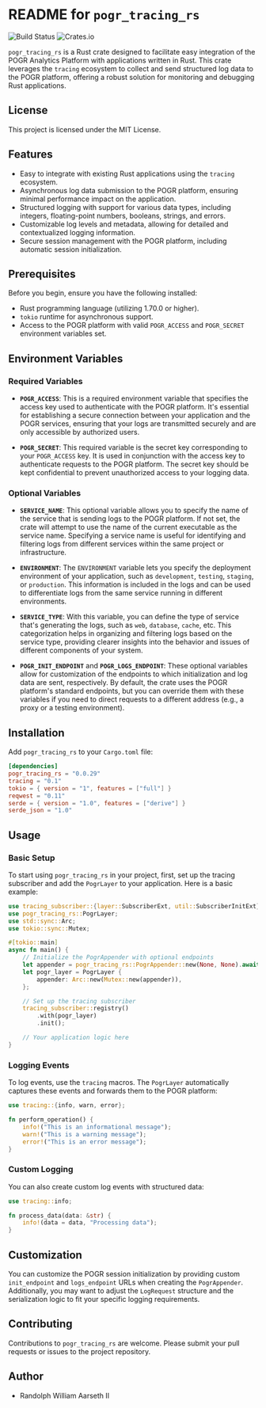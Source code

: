# README for `pogr_tracing_rs`

![Build Status](https://github.com/Pogr-io/pogr_tracing_rs/actions/workflows/rust.yml/badge.svg)  ![Crates.io](https://img.shields.io/crates/v/pogr_tracing_rs.svg)


`pogr_tracing_rs` is a Rust crate designed to facilitate easy integration of the POGR Analytics Platform with applications written in Rust. This crate leverages the `tracing` ecosystem to collect and send structured log data to the POGR platform, offering a robust solution for monitoring and debugging Rust applications.

## License

This project is licensed under the MIT License.

## Features

- Easy to integrate with existing Rust applications using the `tracing` ecosystem.
- Asynchronous log data submission to the POGR platform, ensuring minimal performance impact on the application.
- Structured logging with support for various data types, including integers, floating-point numbers, booleans, strings, and errors.
- Customizable log levels and metadata, allowing for detailed and contextualized logging information.
- Secure session management with the POGR platform, including automatic session initialization.

## Prerequisites

Before you begin, ensure you have the following installed:

- Rust programming language (utilizing 1.70.0 or higher).
- `tokio` runtime for asynchronous support.
- Access to the POGR platform with valid `POGR_ACCESS` and `POGR_SECRET` environment variables set.

## Environment Variables

### Required Variables

- **`POGR_ACCESS`**: This is a required environment variable that specifies the access key used to authenticate with the POGR platform. It's essential for establishing a secure connection between your application and the POGR services, ensuring that your logs are transmitted securely and are only accessible by authorized users.

- **`POGR_SECRET`**: This required variable is the secret key corresponding to your `POGR_ACCESS` key. It is used in conjunction with the access key to authenticate requests to the POGR platform. The secret key should be kept confidential to prevent unauthorized access to your logging data.

### Optional Variables

- **`SERVICE_NAME`**: This optional variable allows you to specify the name of the service that is sending logs to the POGR platform. If not set, the crate will attempt to use the name of the current executable as the service name. Specifying a service name is useful for identifying and filtering logs from different services within the same project or infrastructure.

- **`ENVIRONMENT`**: The `ENVIRONMENT` variable lets you specify the deployment environment of your application, such as `development`, `testing`, `staging`, or `production`. This information is included in the logs and can be used to differentiate logs from the same service running in different environments.

- **`SERVICE_TYPE`**: With this variable, you can define the type of service that's generating the logs, such as `web`, `database`, `cache`, etc. This categorization helps in organizing and filtering logs based on the service type, providing clearer insights into the behavior and issues of different components of your system.

- **`POGR_INIT_ENDPOINT`** and **`POGR_LOGS_ENDPOINT`**: These optional variables allow for customization of the endpoints to which initialization and log data are sent, respectively. By default, the crate uses the POGR platform's standard endpoints, but you can override them with these variables if you need to direct requests to a different address (e.g., a proxy or a testing environment).

## Installation

Add `pogr_tracing_rs` to your `Cargo.toml` file:

```toml
[dependencies]
pogr_tracing_rs = "0.0.29"
tracing = "0.1"
tokio = { version = "1", features = ["full"] }
reqwest = "0.11"
serde = { version = "1.0", features = ["derive"] }
serde_json = "1.0"
```

## Usage

### Basic Setup

To start using `pogr_tracing_rs` in your project, first, set up the tracing subscriber and add the `PogrLayer` to your application. Here is a basic example:

```rust
use tracing_subscriber::{layer::SubscriberExt, util::SubscriberInitExt};
use pogr_tracing_rs::PogrLayer;
use std::sync::Arc;
use tokio::sync::Mutex;

#[tokio::main]
async fn main() {
    // Initialize the PogrAppender with optional endpoints
    let appender = pogr_tracing_rs::PogrAppender::new(None, None).await;
    let pogr_layer = PogrLayer {
        appender: Arc::new(Mutex::new(appender)),
    };

    // Set up the tracing subscriber
    tracing_subscriber::registry()
        .with(pogr_layer)
        .init();

    // Your application logic here
}
```

### Logging Events

To log events, use the `tracing` macros. The `PogrLayer` automatically captures these events and forwards them to the POGR platform:

```rust
use tracing::{info, warn, error};

fn perform_operation() {
    info!("This is an informational message");
    warn!("This is a warning message");
    error!("This is an error message");
}
```

### Custom Logging

You can also create custom log events with structured data:

```rust
use tracing::info;

fn process_data(data: &str) {
    info!(data = data, "Processing data");
}
```

## Customization

You can customize the POGR session initialization by providing custom `init_endpoint` and `logs_endpoint` URLs when creating the `PogrAppender`. Additionally, you may want to adjust the `LogRequest` structure and the serialization logic to fit your specific logging requirements.

## Contributing

Contributions to `pogr_tracing_rs` are welcome. Please submit your pull requests or issues to the project repository.

## Author

- Randolph William Aarseth II